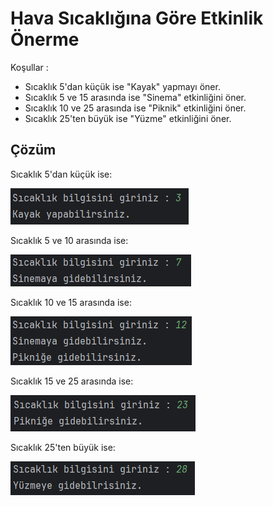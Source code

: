 # Hava Sıcaklığına Göre Etkinlik Önerme
Koşullar :

- Sıcaklık 5'dan küçük ise "Kayak" yapmayı öner.
- Sıcaklık 5 ve 15 arasında ise "Sinema" etkinliğini öner.
- Sıcaklık 10 ve 25 arasında ise "Piknik" etkinliğini öner.
- Sıcaklık 25'ten büyük ise "Yüzme" etkinliğini öner.

## Çözüm

Sıcaklık 5'dan küçük ise:

![kayak](images/kayak.png)

Sıcaklık 5 ve 10 arasında ise:

![sinema](images/sinema.png)

Sıcaklık 10 ve 15 arasında ise:

![sinema_ve_piknik](images/sinema_ve_piknik.png)

Sıcaklık 15 ve 25 arasında ise:

![piknik](images/piknik.png)

Sıcaklık 25'ten büyük ise:

![yüzme](images/yüzme.png)